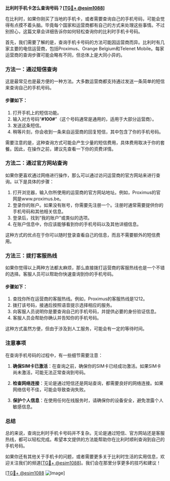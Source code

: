 **比利时手机卡怎么查询号码？[[TG💪+ @esim1088](https://t.me/s/esim1088)]**

在比利时，如果你刚买了当地的手机卡，或者需要查询自己的手机号码，可能会觉得有点摸不着头脑。毕竟每个国家和运营商都有自己的方式来处理这些事情。不过别担心，这篇文章会详细告诉你如何轻松查询你的比利时手机卡号码。

首先，我们需要了解的是，查询手机卡号码的方法可能因运营商而异。比利时有几家主要的电信运营商，包括Proximus、Orange Belgium和Telenet Mobile。每家运营商的查询步骤可能会略有不同，但总体上是大同小异的。

### **方法一：通过短信查询**

这是最常见也是最方便的一种方法。大多数运营商都支持通过发送一条简单的短信来查询自己的手机号码。

#### **步骤如下：**
1. 打开手机上的短信功能。
2. 输入对方号码“**#100#**”（这个号码通常是通用的，适用于大部分运营商）。
3. 发送这条短信。
4. 稍等片刻，你会收到一条来自运营商的回复短信，其中包含了你的手机号码。

需要注意的是，这种查询方式可能会产生少量的短信费用，具体费用取决于你的套餐。因此，在操作之前，建议先查看一下你的资费详情。

### **方法二：通过官方网站查询**

如果你更喜欢通过网络进行操作，那么可以通过访问运营商的官方网站来进行查询。以下是具体的步骤：

1. 打开浏览器，输入你所使用的运营商的官方网站地址。例如，Proximus的官网是www.proximus.be。
2. 登录你的账户。如果没有账号，你需要先注册一个。注册时通常需要提供你的手机号码和其他相关信息。
3. 登录后，找到“我的账户”或类似的选项。
4. 在账户信息中，你应该能够看到你的手机号码以及其他详细信息。

这种方式的优点在于你可以随时登录查看自己的信息，而且不需要额外的短信费用。

### **方法三：拨打客服热线**

如果你觉得以上两种方法都太麻烦，那么直接拨打运营商的客服热线也是一个不错的选择。客服人员可以帮助你快速查询到你的手机号码。

#### **步骤如下：**
1. 查找你所在运营商的客服热线。例如，Proximus的客服热线是1212。
2. 拨打该号码，接通后按照语音提示选择相应的服务。
3. 向客服人员说明你是要查询自己的手机号码，并提供必要的身份验证信息。
4. 客服人员会帮助你确认并告知你的手机号码。

这种方式虽然方便，但由于涉及到人工服务，可能会有一定的等待时间。

### **注意事项**

在查询手机号码的过程中，有一些细节需要注意：

1. **确保SIM卡已激活**：在查询之前，确保你的SIM卡已经成功激活。如果SIM卡尚未激活，可能无法正常查询到号码。
   
2. **检查网络连接**：无论是通过短信还是网站查询，都需要良好的网络连接。如果网络信号不佳，可能会导致查询失败。

3. **保护个人信息**：在使用任何在线服务时，请确保你的设备安全，避免泄露个人敏感信息。

### **总结**

总的来说，查询比利时手机卡号码并不复杂。无论是通过短信、官方网站还是客服热线，都可以轻松完成。希望本文提供的方法能帮助你在比利时顺利查询到自己的手机号码。

如果你还有其他关于手机卡的问题，或者需要更多关于比利时生活的实用信息，欢迎关注我们的频道[[TG💪+ @esim1088](https://t.me/s/esim1088)]。我们会在那里分享更多的技巧和建议！

[[TG💪+ @esim1088](https://t.me/s/esim1088) ![Image](https://i.postimg.cc/4NQfJmqS/Snipaste-2025-05-13-00-14-12.png)]